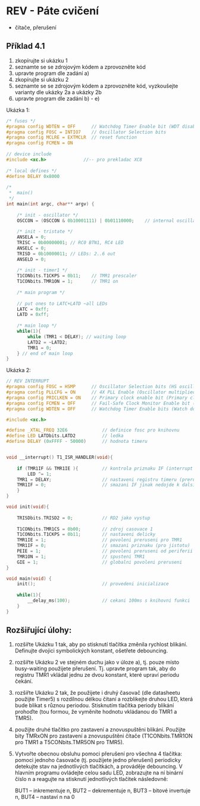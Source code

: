 # REV - Páte cvičení
- čítače, přerušení

## Příklad 4.1

   1) zkopírujte si ukázku 1
   2) seznamte se se zdrojovým kódem a zprovozněte kód
   3) upravte program dle zadání a)
   4) zkopírujte si ukázku 2
   5) seznamte se se zdrojovým kódem a zprovozněte kód, vyzkoušejte varianty dle ukázky 2a a ukázky 2b
   6) upravte program dle zadání b) - e)



Ukázka 1:
    
```c 
/* fuses */
#pragma config WDTEN = OFF      // Watchdog Timer Enable bit (WDT disabled (control is placed on the SWDTEN bit))
#pragma config FOSC = INTIO7    // Oscillator Selection bits 
#pragma config MCLRE = EXTMCLR  // reset function
#pragma config FCMEN = ON
 
// device include
#include <xc.h>              //-- pro prekladac XC8
 
/* local defines */
#define DELAY 0x8000
 
/*
 *  main()
 */
int main(int argc, char** argv) {
 
    /* init - oscillator */
    OSCCON = (OSCCON & 0b10001111) | 0b01110000;    // internal oscillator at full speed (16 MHz)
 
    /* init - tristate */
    ANSELA = 0;
    TRISC = 0b00000001; // RC0 BTN1, RC4 LED
    ANSELC = 0;
    TRISD = 0b10000011; // LEDs: 2..6 out
    ANSELD = 0;
 
    /* init - timer1 */
    T1CONbits.T1CKPS = 0b11;    // TMR1 prescaler
    T1CONbits.TMR1ON = 1;       // TMR1 on
 
    /* main program */
 
    // put ones to LATC+LATD ~all LEDs
    LATC = 0xff;
    LATD = 0xff;
 
    /* main loop */
    while(1){
        while (TMR1 < DELAY); // waiting loop
        LATD2 = ~LATD2;
        TMR1 = 0;
    } // end of main loop
}
```

Ukázka 2:
    
```c
// REV INTERRUPT
#pragma config FOSC = HSMP      // Oscillator Selection bits (HS oscillator (medium power 4-16 MHz))
#pragma config PLLCFG = ON      // 4X PLL Enable (Oscillator multiplied by 4)
#pragma config PRICLKEN = ON    // Primary clock enable bit (Primary clock is always enabled)
#pragma config FCMEN = OFF      // Fail-Safe Clock Monitor Enable bit (Fail-Safe Clock Monitor disabled)
#pragma config WDTEN = OFF      // Watchdog Timer Enable bits (Watch dog timer is always disabled. SWDTEN has no effect.)

#include <xc.h>

#define _XTAL_FREQ 32E6             // definice fosc pro knihovnu
#define LED LATDbits.LATD2          // ledka
#define DELAY (0xFFFF - 50000)      // hodnota timeru


void __interrupt() T1_ISR_HANDLER(void){
     
    if (TMR1IF && TMR1IE ){         // kontrola priznaku IF (interrupt flag) a IE (interrupt enabled)             
        LED ^= 1;
    TMR1 = DELAY;                   // nastaveni registru timeru (preruseni vzvolava preteceni registru)
    TMR1IF = 0;                     // smazani IF jinak nedojde k dalsimu zavolani (bezpecnostni prvek, preruseni je zamaskovano)
    }
}

void init(void){
    
    TRISDbits.TRISD2 = 0;           // RD2 jako vystup
    
    T1CONbits.TMR1CS = 0b00;        // zdroj casovace 1
    T1CONbits.T1CKPS = 0b11;        // nastaveni delicky                                             
    TMR1IE = 1;                     // povoleni preruseni pro TMR1
    TMR1IF = 0;                     // smazani priznaku (pro jistotu)
    PEIE = 1;                       // povoleni preruseni od periferii
    TMR1ON = 1;                     // spusteni TMR1
    GIE = 1;                        // globalni povoleni preruseni
}

void main(void) {
    init();                         // provedeni inicializace
    
    while(1){
        __delay_ms(100);            // cekani 100ms s knihovni funkci
    }
}
```

## Rozšiřující úlohy:

1) rozšiřte Ukázku 1 tak, aby po stisknutí tlačítka změnila rychlost blikání. Definujte dvojici symbolických konstant, ošetřete debouncing.

2) rozšiřte Ukázku 2 ve stejném duchu jako v úloze a), tj. pouze místo busy-waiting použijete přerušení. Tj. upravte program tak, aby do registru TMR1 vkládal jednu ze dvou konstant, které upraví periodu čekání.

3) rozšiřte Ukázku 2 tak, že použijete i druhý časovač (dle datasheetu použijte Timer5) s rozdílnou délkou čítaní a rozblikejte druhou LED, která bude blikat s různou periodou. Stisknutím tlačítka periody blikání prohoďte (tou formou, že vyměníte hodnotu vkládanou do TMR1 a TMR5).

4) použijte druhé tlačítko pro zastavení a znovuspuštěni blikání. Použijte bity TMRxON pro zastavení a znovuspuštěni čítače (T1CONbits.TMR1ON pro TMR1 a T5CONbits.TMR5ON pro TMR5).

5) Vytvořte obecnou obsluhu pomoci přerušení pro všechna 4 tlačítka: pomoci jednoho časovače (tj. použijete jedno přerušení) periodicky detekujte stav na jednotlivých tlačítkách, a prováděje debouncing. V hlavním programu ovládejte celou sadu LED, zobrazujte na ní binární číslo n a reagujte na stisknutí jednotlivých tlačítek následovně:

    BUT1 – inkrementuje n,
    BUT2 – dekrementuje n,
    BUT3 – bitové invertuje n,
    BUT4 – nastaví n na 0

